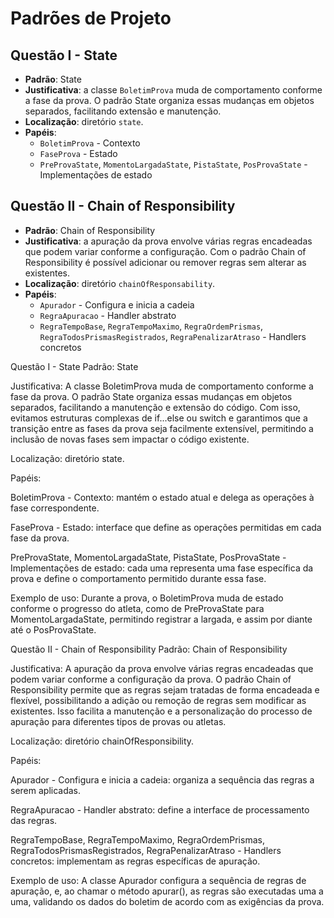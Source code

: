 # Padrões de Projeto

## Questão I - State
- **Padrão**: State
- **Justificativa**: a classe `BoletimProva` muda de comportamento conforme a fase da prova. O padrão State organiza essas mudanças em objetos separados, facilitando extensão e manutenção.
- **Localização**: diretório `state`.
- **Papéis**:
  - `BoletimProva` - Contexto
  - `FaseProva` - Estado
  - `PreProvaState`, `MomentoLargadaState`, `PistaState`, `PosProvaState` - Implementações de estado

## Questão II - Chain of Responsibility
- **Padrão**: Chain of Responsibility
- **Justificativa**: a apuração da prova envolve várias regras encadeadas que podem variar conforme a configuração. Com o padrão Chain of Responsibility é possível adicionar ou remover regras sem alterar as existentes.
- **Localização**: diretório `chainOfResponsability`.
- **Papéis**:
  - `Apurador` - Configura e inicia a cadeia
  - `RegraApuracao` - Handler abstrato
  - `RegraTempoBase`, `RegraTempoMaximo`, `RegraOrdemPrismas`, `RegraTodosPrismasRegistrados`, `RegraPenalizarAtraso` - Handlers concretos


Questão I - State
Padrão: State

Justificativa: A classe BoletimProva muda de comportamento conforme a fase da prova. O padrão State organiza essas mudanças em objetos separados, facilitando a manutenção e extensão do código. Com isso, evitamos estruturas complexas de if...else ou switch e garantimos que a transição entre as fases da prova seja facilmente extensível, permitindo a inclusão de novas fases sem impactar o código existente.

Localização: diretório state.

Papéis:

BoletimProva - Contexto: mantém o estado atual e delega as operações à fase correspondente.

FaseProva - Estado: interface que define as operações permitidas em cada fase da prova.

PreProvaState, MomentoLargadaState, PistaState, PosProvaState - Implementações de estado: cada uma representa uma fase específica da prova e define o comportamento permitido durante essa fase.

Exemplo de uso:
Durante a prova, o BoletimProva muda de estado conforme o progresso do atleta, como de PreProvaState para MomentoLargadaState, permitindo registrar a largada, e assim por diante até o PosProvaState.

Questão II - Chain of Responsibility
Padrão: Chain of Responsibility

Justificativa: A apuração da prova envolve várias regras encadeadas que podem variar conforme a configuração da prova. O padrão Chain of Responsibility permite que as regras sejam tratadas de forma encadeada e flexível, possibilitando a adição ou remoção de regras sem modificar as existentes. Isso facilita a manutenção e a personalização do processo de apuração para diferentes tipos de provas ou atletas.

Localização: diretório chainOfResponsibility.

Papéis:

Apurador - Configura e inicia a cadeia: organiza a sequência das regras a serem aplicadas.

RegraApuracao - Handler abstrato: define a interface de processamento das regras.

RegraTempoBase, RegraTempoMaximo, RegraOrdemPrismas, RegraTodosPrismasRegistrados, RegraPenalizarAtraso - Handlers concretos: implementam as regras específicas de apuração.

Exemplo de uso:
A classe Apurador configura a sequência de regras de apuração, e, ao chamar o método apurar(), as regras são executadas uma a uma, validando os dados do boletim de acordo com as exigências da prova.
